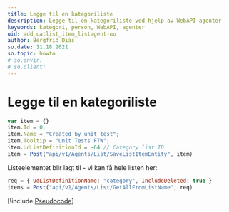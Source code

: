 ```yaml
---
title: Legge til en kategoriliste
description: Legge til en kategoriliste ved hjelp av WebAPI-agenter
keywords: kategori, person, WebAPI, agenter
uid: add_catlist_item_listagent-no
author: Bergfrid Dias
so.date: 11.18.2021
so.topic: howto
# so.envir:
# so.client:
---
```


# Legge til en kategoriliste

```javascript
var item = {}
item.Id = 0;
item.Name = "Created by unit test";
item.Tooltip = "Unit Tests FTW";
item.UdListDefinitionId = -64 // Category list ID
item = Post("api/v1/Agents/List/SaveListItemEntity", item)
```

Listeelementet blir lagt til - vi kan få hele listen her:

```javascript
req = { UdListDefinitionName: "category", IncludeDeleted: true }
items = Post("api/v1/Agents/List/GetAllFromListName", req)
```

[!include [Pseudocode](../../../api/includes/note-javascripty.md)]
